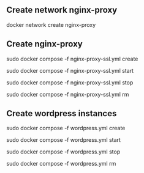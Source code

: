 ## Create network nginx-proxy
docker network create nginx-proxy

## Create nginx-proxy
sudo docker compose -f nginx-proxy-ssl.yml create

sudo docker compose -f nginx-proxy-ssl.yml start

sudo docker compose -f nginx-proxy-ssl.yml stop

sudo docker compose -f nginx-proxy-ssl.yml rm

## Create wordpress instances
sudo docker compose -f wordpress.yml create

sudo docker compose -f wordpress.yml start

sudo docker compose -f wordpress.yml stop

sudo docker compose -f wordpress.yml rm

